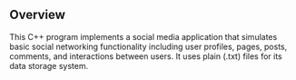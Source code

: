 ## Overview
This C++ program implements a social media application that simulates basic social networking functionality including user profiles, pages, posts, comments, and interactions between users. It uses plain (.txt) files for its data storage system.
